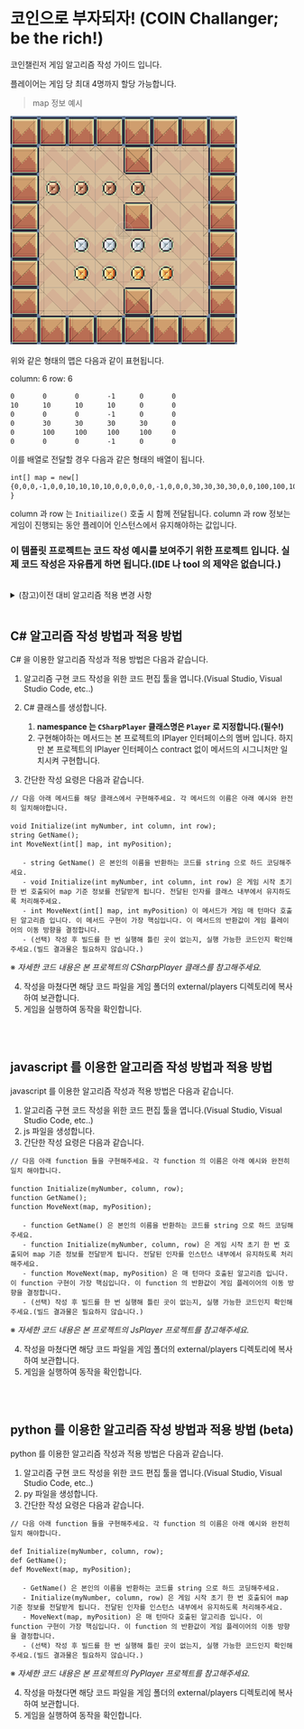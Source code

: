 # 코인으로 부자되자! (COIN Challanger; be the rich!)

코인챌린저 게임 알고리즘 작성 가이드 입니다.

플레이어는 게임 당 최대 4명까지 할당 가능합니다.

> map 정보 예시

![Alt text](./samples/6x6_play.png)

위와 같은 형태의 맵은 다음과 같이 표현됩니다.

column: 6
row: 6
```
0   	0   	0   	-1  	0   	0
10  	10  	10  	10  	0   	0
0   	0   	0   	-1  	0   	0
0   	30  	30  	30  	30  	0
0   	100 	100 	100 	100 	0
0   	0   	0   	-1  	0   	0
```

이를 배열로 전달할 경우 다음과 같은 형태의 배열이 됩니다.
```
int[] map = new[] {0,0,0,-1,0,0,10,10,10,10,0,0,0,0,0,-1,0,0,0,30,30,30,30,0,0,100,100,100,100,0,0,0,0,-1,0,0 }
```

column 과 row 는 `Initiailize()` 호출 시 함께 전달됩니다.
column 과 row 정보는 게임이 진행되는 동안 플레이어 인스턴스에서 유지해야하는 값입니다.

### 이 템플릿 프로젝트는 코드 작성 예시를 보여주기 위한 프로젝트 입니다. 실제 코드 작성은 자유롭게 하면 됩니다.(IDE 나 tool 의 제약은 없습니다.)

</br>

<details>
<summary>(참고)이전 대비 알고리즘 적용 변경 사항</summary>

## 더이상 dll 파일이 필요하지 않습니다.

> ~IPlayer 인터페이스를 구현하여 빌드한 다음 어셈블리(dll 파일)을 externals/players 에 보관합니다.~ 

20240303_dynamic_load 이후 변경 사항.(https://github.com/shwlee/algo/releases)
- C# 코드 작성 후 해당 cs 파일을 `external/players` 폴더에 위치시키면 게임에서 자동 로딩됩니다.
- 따라서 별도의 어셈블리 빌드가 필요하지 않습니다.

</details>

</br>

## C# 알고리즘 작성 방법과 적용 방법

C# 을 이용한 알고리즘 작성과 적용 방법은 다음과 같습니다.
1. 알고리즘 구현 코드 작성을 위한 코드 편집 툴을 엽니다.(Visual Studio, Visual Studio Code, etc..)
2. C# 클래스를 생성합니다.
   1) **namespance 는 `CSharpPlayer` 클래스명은 `Player` 로 지정합니다.(필수!)**
   2) 구현해야하는 메서드는 본 프로젝트의 IPlayer 인터페이스의 멤버 입니다. 하지만 본 프로젝트의 IPlayer 인터페이스 contract 없이 메서드의 시그니처만 일치시켜 구현합니다.   

3. 간단한 작성 요령은 다음과 같습니다.
```
// 다음 아래 메서드를 해당 클래스에서 구현해주세요. 각 메서드의 이름은 아래 예시와 완전히 일치해야합니다.

void Initialize(int myNumber, int column, int row);
string GetName();
int MoveNext(int[] map, int myPosition);

   - string GetName() 은 본인의 이름을 반환하는 코드를 string 으로 하드 코딩해주세요.
   - void Initialize(int myNumber, int column, int row) 은 게임 시작 초기 한 번 호출되어 map 기준 정보를 전달받게 됩니다. 전달된 인자를 클래스 내부에서 유지하도록 처리해주세요.
   - int MoveNext(int[] map, int myPosition) 이 메서드가 게임 매 턴마다 호출된 알고리즘 입니다. 이 메서드 구현이 가장 핵심입니다. 이 메서드의 반환값이 게임 플레이어의 이동 방향을 결정합니다.
   - (선택) 작성 후 빌드를 한 번 실행해 틀린 곳이 없는지, 실행 가능한 코드인지 확인해 주세요.(빌드 결과물은 필요하지 않습니다.)
```   

 ※ _자세한 코드 내용은 본 프로젝트의 CSharpPlayer 클래스를 참고해주세요._

4. 작성을 마쳤다면 해당 코드 파일을 게임 폴더의 external/players 디렉토리에 복사하여 보관합니다.
5. 게임을 실행하여 동작을 확인합니다.

</br>
</br>

## javascript 를 이용한 알고리즘 작성 방법과 적용 방법

javascript 를 이용한 알고리즘 작성과 적용 방법은 다음과 같습니다.
1. 알고리즘 구현 코드 작성을 위한 코드 편집 툴을 엽니다.(Visual Studio, Visual Studio Code, etc..)
2. js 파일을 생성합니다.
3. 간단한 작성 요령은 다음과 같습니다.
```
// 다음 아래 function 들을 구현해주세요. 각 function 의 이름은 아래 예시와 완전히 일치 해야합니다.

function Initialize(myNumber, column, row);
function GetName();
function MoveNext(map, myPosition);

   - function GetName() 은 본인의 이름을 반환하는 코드를 string 으로 하드 코딩해주세요.
   - function Initialize(myNumber, column, row) 은 게임 시작 초기 한 번 호출되어 map 기준 정보를 전달받게 됩니다. 전달된 인자를 인스턴스 내부에서 유지하도록 처리해주세요.
   - function MoveNext(map, myPosition) 은 매 턴마다 호출된 알고리즘 입니다. 이 function 구현이 가장 핵심입니다. 이 function 의 반환값이 게임 플레이어의 이동 방향을 결정합니다.
   - (선택) 작성 후 빌드를 한 번 실행해 틀린 곳이 없는지, 실행 가능한 코드인지 확인해 주세요.(빌드 결과물은 필요하지 않습니다.)
```   

 ※ _자세한 코드 내용은 본 프로젝트의 JsPlayer 프로젝트를 참고해주세요._

4. 작성을 마쳤다면 해당 코드 파일을 게임 폴더의 external/players 디렉토리에 복사하여 보관합니다.
5. 게임을 실행하여 동작을 확인합니다.

</br>
</br>

## python 를 이용한 알고리즘 작성 방법과 적용 방법 (beta)

python 를 이용한 알고리즘 작성과 적용 방법은 다음과 같습니다.
1. 알고리즘 구현 코드 작성을 위한 코드 편집 툴을 엽니다.(Visual Studio, Visual Studio Code, etc..)
2. py 파일을 생성합니다.
3. 간단한 작성 요령은 다음과 같습니다.
```
// 다음 아래 function 들을 구현해주세요. 각 function 의 이름은 아래 예시와 완전히 일치 해야합니다.

def Initialize(myNumber, column, row);
def GetName();
def MoveNext(map, myPosition);

   - GetName() 은 본인의 이름을 반환하는 코드를 string 으로 하드 코딩해주세요.
   - Initialize(myNumber, column, row) 은 게임 시작 초기 한 번 호출되어 map 기준 정보를 전달받게 됩니다. 전달된 인자를 인스턴스 내부에서 유지하도록 처리해주세요.
   - MoveNext(map, myPosition) 은 매 턴마다 호출된 알고리즘 입니다. 이 function 구현이 가장 핵심입니다. 이 function 의 반환값이 게임 플레이어의 이동 방향을 결정합니다.
   - (선택) 작성 후 빌드를 한 번 실행해 틀린 곳이 없는지, 실행 가능한 코드인지 확인해 주세요.(빌드 결과물은 필요하지 않습니다.)
```   

 ※ _자세한 코드 내용은 본 프로젝트의 PyPlayer 프로젝트를 참고해주세요._

4. 작성을 마쳤다면 해당 코드 파일을 게임 폴더의 external/players 디렉토리에 복사하여 보관합니다.
5. 게임을 실행하여 동작을 확인합니다.